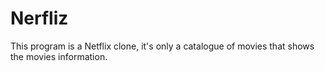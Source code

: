 # Nerfliz
This program is a Netflix clone, it's only a catalogue of movies that shows the movies information.
